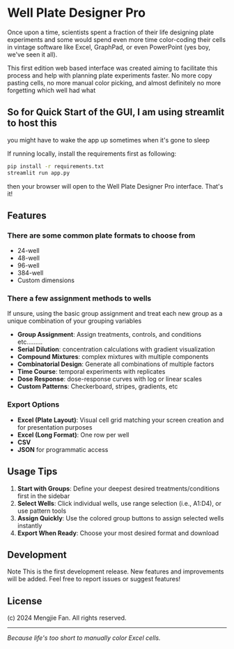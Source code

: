 # Well Plate Designer Pro

Once upon a time, scientists spent a fraction of their life designing plate experiments and some would spend even more time color-coding their cells in vintage software like Excel, GraphPad, or even PowerPoint (yes boy, we've seen it all). 

This first edition web based interface was created aiming to facilitate this process and help with planning plate experiments faster. No more copy pasting cells, no more manual color picking, and almost definitely no more forgetting which well had what

## So for Quick Start of the GUI, I am using streamlit to host this
you might have to wake the app up sometimes when it's gone to sleep


If running locally, install the requirements first as following: 
```bash
pip install -r requirements.txt
streamlit run app.py
```
then your browser will open to the Well Plate Designer Pro interface. That's it!

## Features

### There are some common plate formats to choose from
- 24-well
- 48-well
- 96-well
- 384-well
- Custom dimensions

### There a few assignment methods to wells
If unsure, using the basic group assignment and treat each new group as a unique combination of your grouping variables
- **Group Assignment**: Assign treatments, controls, and conditions etc.........
- **Serial Dilution**: concentration calculations with gradient visualization
- **Compound Mixtures**: complex mixtures with multiple components
- **Combinatorial Design**: Generate all combinations of multiple factors
- **Time Course**: temporal experiments with replicates
- **Dose Response**: dose-response curves with log or linear scales
- **Custom Patterns**: Checkerboard, stripes, gradients, etc

### Export Options
- **Excel (Plate Layout)**: Visual cell grid matching your screen creation and for presentation purposes
- **Excel (Long Format)**: One row per well
- **CSV**
- **JSON** for programmatic access

## Usage Tips

1. **Start with Groups**: Define your deepest desired treatments/conditions first in the sidebar
2. **Select Wells**: Click individual wells, use range selection (i.e., A1:D4), or use pattern tools
3. **Assign Quickly**: Use the colored group buttons to assign selected wells instantly
4. **Export When Ready**: Choose your most desired format and download

## Development

Note This is the first development release. New features and improvements will be added. Feel free to report issues or suggest features!

## License

(c) 2024 Mengjie Fan. All rights reserved.

---

*Because life's too short to manually color Excel cells.*